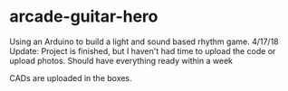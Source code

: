 # arcade-guitar-hero
Using an Arduino to build a light and sound based rhythm game.
4/17/18 Update: Project is finished, but I haven't had time to upload the code or upload photos. Should have everything ready within a week 

CADs are uploaded in the boxes. 
